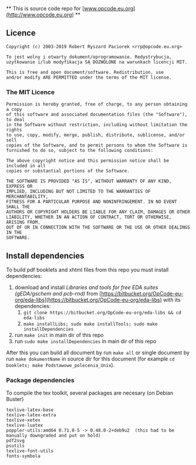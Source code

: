 ** This is source code repo for [www.opcode.eu.org](http://www.opcode.eu.org) **

## Licence

	Copyright (c) 2003-2019 Robert Ryszard Paciorek <rrp@opcode.eu.org>
	
	To jest wolny i otwarty dokument/oprogramowanie. Redystrybucja,
	użytkowanie i/lub modyfikacja SĄ DOZWOLONE na warunkach licencji MIT.
	
	This is free and open document/software. Redistribution, use
	and/or modify ARE PERMITTED under the terms of the MIT license. 

### The MIT Licence

	Permission is hereby granted, free of charge, to any person obtaining a copy
	of this software and associated documentation files (the "Software"), to deal
	in the Software without restriction, including without limitation the rights
	to use, copy, modify, merge, publish, distribute, sublicense, and/or sell
	copies of the Software, and to permit persons to whom the Software is
	furnished to do so, subject to the following conditions:
	 
	The above copyright notice and this permission notice shall be included in all
	copies or substantial portions of the Software.
	 
	THE SOFTWARE IS PROVIDED "AS IS", WITHOUT WARRANTY OF ANY KIND, EXPRESS OR
	IMPLIED, INCLUDING BUT NOT LIMITED TO THE WARRANTIES OF MERCHANTABILITY,
	FITNESS FOR A PARTICULAR PURPOSE AND NONINFRINGEMENT. IN NO EVENT SHALL THE
	AUTHORS OR COPYRIGHT HOLDERS BE LIABLE FOR ANY CLAIM, DAMAGES OR OTHER
	LIABILITY, WHETHER IN AN ACTION OF CONTRACT, TORT OR OTHERWISE, ARISING FROM,
	OUT OF OR IN CONNECTION WITH THE SOFTWARE OR THE USE OR OTHER DEALINGS IN THE
	SOFTWARE.



## Install dependencies



To build pdf booklets and xhtml files from this repo you must install dependencies:

1. download and install *Libraries and tools for free EDA suites (gEDA/gschem and pcb-rnd)* from [https://bitbucket.org/OpCode-eu-org/eda-libs](https://bitbucket.org/OpCode-eu-org/eda-libs) with its dependencies:
    1. `git clone https://bitbucket.org/OpCode-eu-org/eda-libs && cd eda-libs`
    2. `make installLibs; sudo make installTools; sudo make installDependencies`
2. run `make init` in main dir of this repo
3. run `sudo make installDependencies` in main dir of this repo

After this you can build all document by run `make all` or single document by run `make dokumentName` in source dir for this document (for example `cd booklets; make Podstawowe_polecenia_Unix`).

### Package dependencies

To compile the tex toolkit, several packages are necesary (on Debian Buster)

    texlive-latex-base
    texlive-latex-extra
    texlive-xetex
    texlive-luatex
    poppler-utils:amd64 0.71.0-5 -> 0.48.0-2+deb9u2  (this had to be manually downgraded and put on hold)
    pdf2svg
    psutils
    texlive-font-utils
    fonts-symbola

